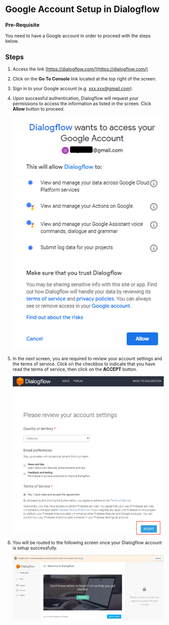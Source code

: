 # Google Account Setup in Dialogflow

### Pre-Requisite
You need to have a Google account in order to proceed with the steps below.

## Steps
1. Access the link [https://dialogflow.com/](https://dialogflow.com/)
2. Click on the **Go To Console** link located at the top right of the screen.
3. Sign in to your Google account (e.g. xxx.xxx@gmail.com).
4. Upon successful authentication, Dialogflow will request your permissions to access the information as listed in the screen. Click **Allow** button to proceed.

	![permission-access-google-account](https://github.com/fx-giant/giant-documentations/blob/master/chatbot/images6/permission-access-google-account.png)

5. In the next screen, you are required to review your account settings and the terms of service. Click on the checkbox to indicate that you have read the terms of service, then click on the **ACCEPT** button.

	![review-account-settings](https://github.com/fx-giant/giant-documentations/blob/master/chatbot/images6/review-account-settings.png)

6. You will be routed to the following screen once your Dialogflow account is setup successfully.

	![dialogflow-account-successful](https://github.com/fx-giant/giant-documentations/blob/master/chatbot/images6/dialogflow-account-successful.png)